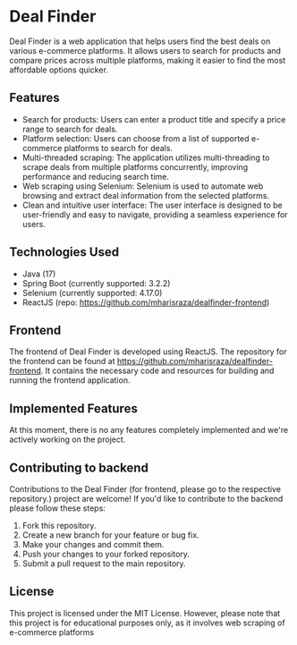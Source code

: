 
# Deal Finder

Deal Finder is a web application that helps users find the best deals on various e-commerce platforms. It allows users to search for products and compare prices across multiple platforms, making it easier to find the most affordable options quicker.

## Features
- Search for products: Users can enter a product title and specify a price range to search for deals.
- Platform selection: Users can choose from a list of supported e-commerce platforms to search for deals.
- Multi-threaded scraping: The application utilizes multi-threading to scrape deals from multiple platforms concurrently, improving performance and reducing search time.
- Web scraping using Selenium: Selenium is used to automate web browsing and extract deal information from the selected platforms.
- Clean and intuitive user interface: The user interface is designed to be user-friendly and easy to navigate, providing a seamless experience for users.

## Technologies Used

- Java (17)
- Spring Boot (currently supported: 3.2.2)
- Selenium (currently supported: 4.17.0)
- ReactJS (repo: https://github.com/mharisraza/dealfinder-frontend)

## Frontend
The frontend of Deal Finder is developed using ReactJS. The repository for the frontend can be found at https://github.com/mharisraza/dealfinder-frontend. It contains the necessary code and resources for building and running the frontend application.

## Implemented Features
At this moment, there is no any features completely implemented and we're actively working on the project.

## Contributing to backend

Contributions to the Deal Finder (for frontend, please go to the respective repository.) project are welcome! If you'd like to contribute to the backend please follow these steps:

1. Fork this repository.
2. Create a new branch for your feature or bug fix.
3. Make your changes and commit them.
4. Push your changes to your forked repository.
5. Submit a pull request to the main repository.

## License
This project is licensed under the MIT License. However, please note that this project is for educational purposes only, as it involves web scraping of e-commerce platforms
